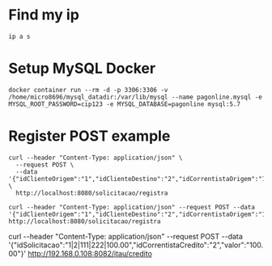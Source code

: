 # Find my ip

```
ip a s
```

# Setup MySQL Docker

```
docker container run --rm -d -p 3306:3306 -v /home/micro8696/mysql_datadir:/var/lib/mysql --name pagonline.mysql -e MYSQL_ROOT_PASSWORD=cip123 -e MYSQL_DATABASE=pagonline mysql:5.7
```

# Register POST example

```
curl --header "Content-Type: application/json" \
  --request POST \
  --data '{"idClienteOrigem":"1","idClienteDestino":"2","idCorrentistaOrigem":"111","idCorrentistaDestino":"222","valor":"100.00"}' \
  http://localhost:8080/solicitacao/registra

curl --header "Content-Type: application/json" --request POST --data '{"idClienteOrigem":"1","idClienteDestino":"2","idCorrentistaOrigem":"111","idCorrentistaDestino":"222","valor":"100.00"}' http://localhost:8080/solicitacao/registra
```

curl --header "Content-Type: application/json" --request POST --data '{"idSolicitacao":"1|2|111|222|100.00","idCorrentistaCredito":"2","valor":"100.00"}'  http://192.168.0.108:8082/itau/credito
